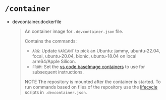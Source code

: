 # `/container`

- devcontainer.dockerfile
  > An container image for `.devcontainer.json` file.
  >
  > Contains the commands:
  >
  > - `ARG`: Update `VARIANT` to pick an Ubuntu: jammy, ubuntu-22.04, focal, ubuntu-20.04, bionic, ubuntu-18.04 on local arm64/Apple Silicon.
  > - `FROM`: Set the [vs code baseImage containers](https://github.com/microsoft/vscode-dev-containers/tree/v0.195.0/containers/cpp/.devcontainer/base.Dockerfile) to use for subsequent instructions.
  >
  > NOTE The repository is mounted after the container is started. To run commands based on files of the repository use the [lifecycle](https://code.visualstudio.com/docs/remote/devcontainerjson-reference#_lifecycle-scripts) scripts in `.devcontainer.json`.
